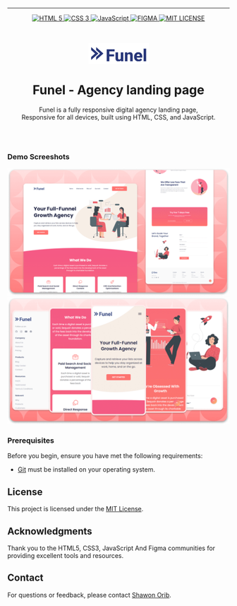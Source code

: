 <div align="center">
  
___ 
<p align="center">
<a href="HTML 5 url">
    <img alt="HTML 5" src="https://img.shields.io/badge/html5-%23E34F26.svg?style=for-the-badge&logo=html5&logoColor=white" />
</a>
<a href="CSS 3 url" >
    <img alt="CSS 3" src="https://img.shields.io/badge/css3-%231572B6.svg?style=for-the-badge&logo=css3&logoColor=white" />
</a>
<a href="JavaScript url" >
    <img alt="JavaScript" src="https://img.shields.io/badge/javascript-%23323330.svg?style=for-the-badge&logo=javascript&logoColor=%23F7DF1E" />
</a>
<a href="Figma url" >
    <img alt="FIGMA" src="https://img.shields.io/badge/figma-%23F24E1E.svg?style=for-the-badge&logo=figma&logoColor=white" />
</a>
  <a href="MIT License url" >
     <img alt = "MIT LICENSE" src="https://img.shields.io/github/license/Ileriayo/markdown-badges?style=for-the-badge" />
    </a>
</p>



  <br />
  <br />
  
  <img src="./readme-images/project-logo.png" />

  <br />

  <h1 align="center">Funel - Agency landing page</h1>


  Funel is a fully responsive digital agency landing page, <br />Responsive for all devices, built using HTML, CSS, and JavaScript.



</div>

<br />
<br />

### Demo Screeshots

![Funel Desktop Demo](./readme-images/desktop.png "Desktop Demo")
![Funel Mobile Demo](./readme-images/mobile.png "Mobile Demo")

### Prerequisites

Before you begin, ensure you have met the following requirements:

* [Git](https://git-scm.com/downloads "Download Git") must be installed on your operating system.



<!-- License -->
## License
This project is licensed under the [MIT License](LICENSE).

<!-- Acknowledgments -->
## Acknowledgments
Thank you to the HTML5, CSS3, JavaScript And Figma communities for providing excellent tools and resources.

<!-- Contact -->
## Contact
For questions or feedback, please contact [Shawon Orib](shawonorib@gmail.com).
